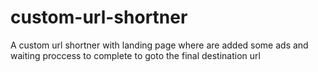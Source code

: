 # custom-url-shortner
A custom url shortner with landing page where are added some ads and waiting proccess to complete to goto the final  destination url
